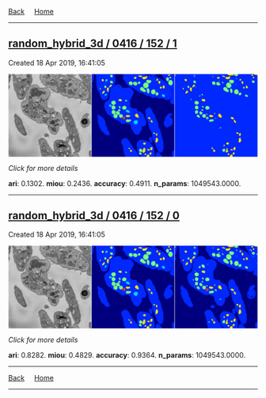 
[Back](..)&nbsp;&nbsp;&nbsp;&nbsp;&nbsp;[Home](https://leapmanlab.github.io/snapshots)

---

<div class="summary"><a href="1"><h2>random_hybrid_3d / 0416 / 152 / 1</h2></a><p>Created 18 Apr 2019, 16:41:05
</p><a href="1"><img src="1/media/summary.png" align="center"></a><p>
<i>Click for more details</i>
</p></div>

**ari**: 0.1302. **miou**: 0.2436. **accuracy**: 0.4911. **n_params**: 1049543.0000. 

---

<div class="summary"><a href="0"><h2>random_hybrid_3d / 0416 / 152 / 0</h2></a><p>Created 18 Apr 2019, 16:41:05
</p><a href="0"><img src="0/media/summary.png" align="center"></a><p>
<i>Click for more details</i>
</p></div>

**ari**: 0.8282. **miou**: 0.4829. **accuracy**: 0.9364. **n_params**: 1049543.0000. 

---

[Back](..)&nbsp;&nbsp;&nbsp;&nbsp;&nbsp;[Home](https://leapmanlab.github.io/snapshots)

---